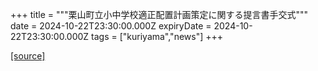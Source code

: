 +++
title = """栗山町立小中学校適正配置計画策定に関する提言書手交式"""
date = 2024-10-22T23:30:00.000Z
expiryDate = 2024-10-22T23:30:00.000Z
tags = ["kuriyama","news"]
+++


[[source]](https://www.town.kuriyama.hokkaido.jp/site/mirai/29034.html)
